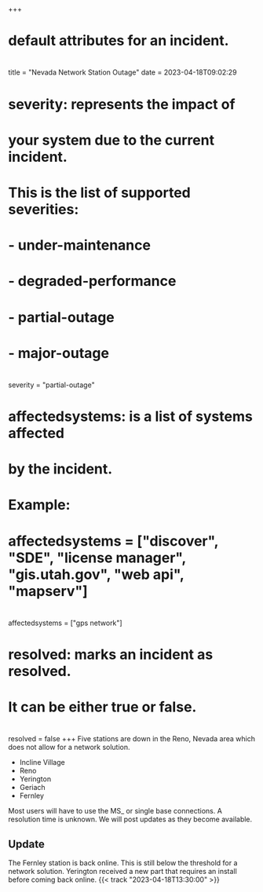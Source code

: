 +++
# default attributes for an incident.
#
title = "Nevada Network Station Outage"
date = 2023-04-18T09:02:29

# severity: represents the impact of
# your system due to the current incident.
# This is the list of supported severities:
#
# - under-maintenance
# - degraded-performance
# - partial-outage
# - major-outage
#
severity = "partial-outage"

# affectedsystems: is a list of systems affected
# by the incident.
# Example:
# affectedsystems = ["discover", "SDE", "license manager", "gis.utah.gov", "web api", "mapserv"]
#
affectedsystems = ["gps network"]

# resolved: marks an incident as resolved.
# It can be either true or false.
#
resolved = false
+++
Five stations are down in the Reno, Nevada area which does not allow for a network solution.

- Incline Village
- Reno
- Yerington
- Geriach
- Fernley

Most users will have to use the MS_ or single base connections. A resolution time is unknown. We will post updates as they become available.

## Update

The Fernley station is back online. This is still below the threshold for a network solution. Yerington received a new part that requires an install before coming back online. {{< track "2023-04-18T13:30:00" >}}
